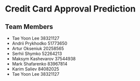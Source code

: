 
# Credit Card Approval Prediction

## Team Members
- Tae Yoon Lee 38321127
- Andrii Prykhodko 51773650
- Artur Okseniuk 20258565
- Serhii Shymko 52264213
- Maksym Kashevarov 37544938
- Mark Shafarenko 83967814
- Karim Saliev 84082025
- Tae Yoon Lee 38321127
